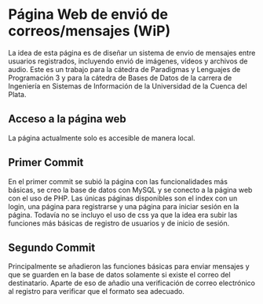 # Página Web de envió de correos/mensajes (WiP)
La idea de esta página es de diseñar un sistema de envio de mensajes entre usuarios registrados, incluyendo envió de imágenes, vídeos y archivos de audio. Este es un trabajo para la cátedra de Paradigmas y Lenguajes de Programación 3 y para la cátedra de Bases de Datos de la carrera de Ingeniería en Sistemas de Información de la Universidad de la Cuenca del Plata.

## Acceso a la página web
La página actualmente solo es accesible de manera local.

## Primer Commit
En el primer commit se subió la página con las funcionalidades más básicas, se creo la base de datos con MySQL y se conecto a la página web con el uso de PHP. Las únicas páginas disponibles son el index con un login, una página para registrarse y una página para iniciar sesión en la página. Todavía no se incluyo el uso de css ya que la idea era subir las funciones más básicas de registro de usuarios y de inicio de sesión. 

## Segundo Commit
Principalmente se añadieron las funciones básicas para enviar mensajes y que se guarden en la base de datos solamente si existe el correo del destinatario. Aparte de eso de añadio una verificación de correo electrónico al registro para verificar que el formato sea adecuado.
